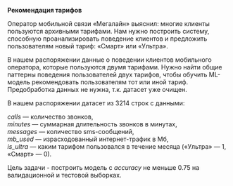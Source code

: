 **Рекомендация тарифов**

Оператор мобильной связи «Мегалайн» выяснил: многие клиенты пользуются архивными тарифами. 
Нам нужно построить систему, способную проанализировать поведение клиентов и предложить пользователям новый тариф: «Смарт» или «Ультра».

В нашем распоряжении данные о поведении клиентов мобильного оператора, которые пользуются двумя тарифами.
Нужно найти общие паттерны поведения пользователей двух тарифов, чтобы обучить ML-модель рекомендовать пользователям тот или иной тариф. 
Предобработка данных не нужна, т.к. датасет уже очищен.

В нашем распоряжении датасет из 3214 строк с данными:

*сalls* — количество звонков,\
*minutes* — суммарная длительность звонков в минутах,\
*messages* — количество sms-сообщений,\
*mb_used* — израсходованный интернет-трафик в Мб,\
*is_ultra* — каким тарифом пользовался в течение месяца («Ультра» — 1, «Смарт» — 0).

Цель задачи - построить модель с *accuracy* не меньше 0.75 на валидационной и тестовой выборках.
